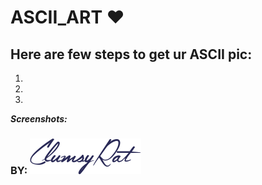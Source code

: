 # ASCII_ART ♥
## Here are few steps to get ur ASCII pic:
1. 
2. 
3. 


_**Screenshots:**_


### __BY:__   ![alt ClumsyRat](https://github.com/Ankith-Cirgir/CollegeBruteForce/blob/master/clumsylogo.png "ClumsyRat")
